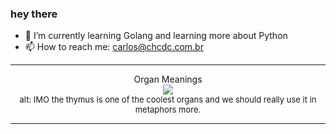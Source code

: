 ### hey there 

- :seedling: I’m currently learning Golang and learning more about Python
- :mailbox: How to reach me: carlos@chcdc.com.br


---


<!-- xkcd -->
<p align="center">Organ Meanings</br><img src=https://imgs.xkcd.com/comics/organ_meanings.png></br><font size =2>alt: IMO the thymus is one of the coolest organs and we should really use it in metaphors more.</br></font></p></table></p> 


<!-- xkcd -->
---
